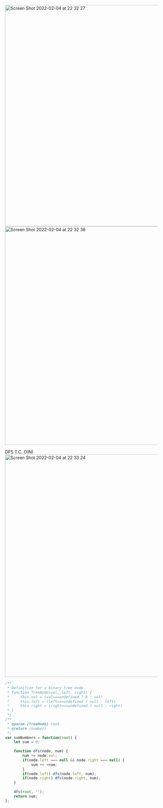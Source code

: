 <img width="729" alt="Screen Shot 2022-02-04 at 22 32 27" src="https://user-images.githubusercontent.com/37787994/152630090-b216b788-08be-43fa-900d-c84f2beb9fc5.png">

<img width="720" alt="Screen Shot 2022-02-04 at 22 32 36" src="https://user-images.githubusercontent.com/37787994/152630093-828eed22-cc24-4687-98bb-bcb6313d70d0.png">

DFS T.C. O(N)
<img width="733" alt="Screen Shot 2022-02-04 at 22 33 24" src="https://user-images.githubusercontent.com/37787994/152630108-c041aaed-4f3f-4e71-ba35-6014d2ca7f02.png">


```js
/**
 * Definition for a binary tree node.
 * function TreeNode(val, left, right) {
 *     this.val = (val===undefined ? 0 : val)
 *     this.left = (left===undefined ? null : left)
 *     this.right = (right===undefined ? null : right)
 * }
 */
/**
 * @param {TreeNode} root
 * @return {number}
 */
var sumNumbers = function(root) {
    let sum = 0;
    
    function dfs(node, num) {
        num += node.val;
        if(node.left === null && node.right === null) {
            sum += +num;
        }
        if(node.left) dfs(node.left, num);
        if(node.right) dfs(node.right, num);
    }
    
    dfs(root, '');
    return sum;
};
```
